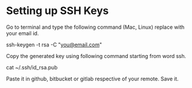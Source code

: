 # Setting up SSH Keys

Go to terminal and type the following command (Mac, Linux) replace with your email id.

ssh-keygen -t rsa -C "you@email.com"

Copy the generated key using following command starting from word ssh.

cat ~/.ssh/id_rsa.pub

Paste it in github, bitbucket or gitlab respective of your remote.
Save it.
